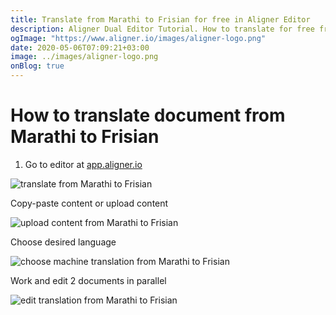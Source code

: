```yaml
---
title: Translate from Marathi to Frisian for free in Aligner Editor
description: Aligner Dual Editor Tutorial. How to translate for free from Marathi to Frisian. Aligner is multilingual document management platform. 
ogImage: "https://www.aligner.io/images/aligner-logo.png"
date: 2020-05-06T07:09:21+03:00
image: ../images/aligner-logo.png
onBlog: true
---
```


# How to translate document from Marathi to Frisian

1. Go to editor at [app.aligner.io](https://app.aligner.io "Aligner App web page")

![translate from Marathi to Frisian](../aligner-blank-editor.png "translate from Marathi to Frisian")

Copy-paste content or upload content

![upload content from Marathi to Frisian](../aligner-uploaded-document.png "upload content from Marathi to Frisian")

Choose desired language

![choose machine translation from Marathi to Frisian](../aligner-language-dropdown.png "choose machine translation from Marathi to Frisian")

Work and edit 2 documents in parallel

![edit translation from Marathi to Frisian](../aligner-double-sitded-editor.png "edit translation from Marathi to Frisian")

